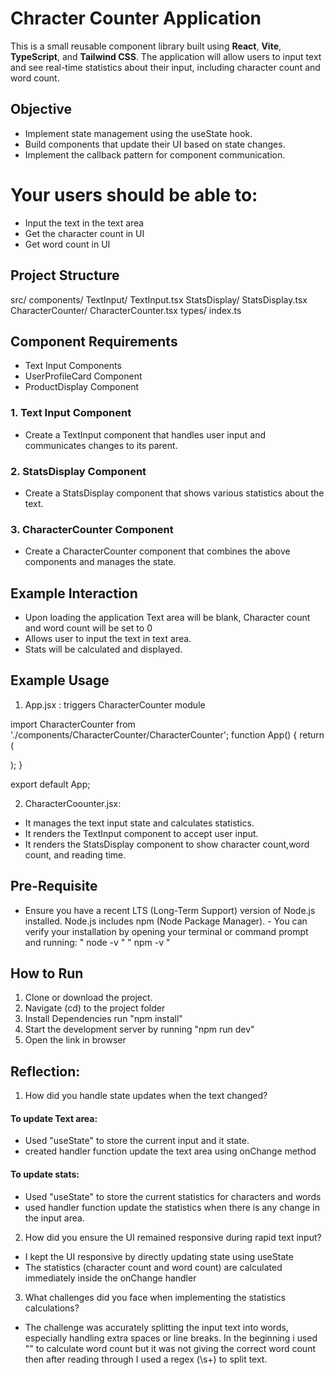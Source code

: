 # Chracter Counter Application
This is a small reusable component library built using **React**, **Vite**, **TypeScript**, and **Tailwind CSS**. The application will allow users to input text and see real-time statistics about their input, including character count and word count. 

## Objective
- Implement state management using the useState hook.
- Build components that update their UI based on state changes.
- Implement the callback pattern for component communication.

# Your users should be able to:
- Input the text in the text area
- Get the character count in UI
- Get word count in UI



## Project Structure
src/
  components/
    TextInput/
      TextInput.tsx
    StatsDisplay/
      StatsDisplay.tsx
    CharacterCounter/
      CharacterCounter.tsx
  types/
    index.ts

## Component Requirements

- Text Input Components
- UserProfileCard Component
- ProductDisplay Component

### 1. Text Input Component
- Create a TextInput component that handles user input and communicates changes to its parent.

### 2. StatsDisplay Component
- Create a StatsDisplay component that shows various statistics about the text.

### 3. CharacterCounter Component
- Create a CharacterCounter component that combines the above components and manages the state.

## Example Interaction
- Upon loading the application Text area will be blank, Character count and word count will be set to 0
- Allows user to input the text in text area.
- Stats will be calculated and displayed.

## Example Usage
1.  App.jsx : triggers CharacterCounter module

import CharacterCounter from './components/CharacterCounter/CharacterCounter';
function App() {
  return (
    <div className="App">
      <CharacterCounter />
    </div>
  );
}

export default App;

2. CharacterCoounter.jsx:
- It manages the text input state and calculates statistics.
- It renders the TextInput component to accept user input.
- It renders the StatsDisplay component to show character count,word count, and reading time.


## Pre-Requisite 
- Ensure you have a recent LTS (Long-Term Support) version of Node.js installed. Node.js includes npm (Node Package Manager). - You can verify your installation by opening your terminal or command prompt and running:
    " node -v "
    " npm -v "

## How to Run
1. Clone or download the project.
2. Navigate (cd) to the project folder
3. Install Dependencies run "npm install"
4. Start the development server by running "npm run dev"
5. Open the link in browser


## Reflection:
1. How did you handle state updates when the text changed?
#### To update Text area:
-  Used "useState" to store the current input and it state. 
- created handler function update the text area using onChange  method
#### To update stats: 
-  Used "useState" to store the current statistics for characters and words 
- used handler function update the statistics when there is any change in the input area.

2. How did you ensure the UI remained responsive during rapid text input?
- I kept the UI responsive by directly updating state using useState
- The statistics (character count and word count) are calculated immediately inside the onChange handler


3. What challenges did you face when implementing the statistics calculations?
- The challenge was accurately splitting the input text into words, especially handling extra spaces or line breaks. In the beginning i used "" to calculate word count but it was not giving the correct word count then after reading through I used a regex (\s+) to split text.





